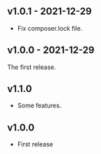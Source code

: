 ## v1.0.1 - 2021-12-29

- Fix composer.lock file.

## v1.0.0 - 2021-12-29

The first release.

## v1.1.0

- Some features.

## v1.0.0

- First release
